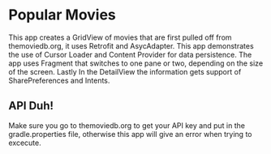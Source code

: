 # Popular Movies
This app creates a GridView of movies that are first pulled off from themoviedb.org, it uses Retrofit and AsycAdapter. This app demonstrates the use of Cursor Loader and Content Provider for data persistence. The app uses Fragment that switches to one pane or two, depending on the size of the screen. Lastly In the DetailView the information gets support of  SharePreferences and Intents.

## API Duh!
Make sure you go to themoviedb.org to get your API key and put in the gradle.properties file, otherwise this app will give an error when trying to excecute.
